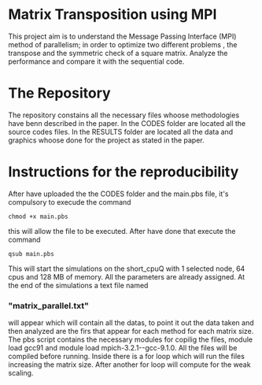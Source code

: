 # Matrix Transposition using MPI 
This project aim is to understand the Message Passing Interface (MPI) method of parallelism; in order to optimize two different problems , the transpose and the symmetric check  of a square matrix.  Analyze the performance and compare it with the sequential code.  
# The Repository 
The repository constains all the necessary files whoose methodologies have benn described in the paper. In the CODES folder are located all the source codes files. In the RESULTS folder are located all the data and graphics whoose done for the project as stated in the paper. 
# Instructions for the reproducibility
After have uploaded the the CODES folder and the main.pbs file, it's compulsory to execude the command
```
chmod +x main.pbs
```
this will allow the file to be executed. 
After have done that execute the command
```
qsub main.pbs
```
 This will start the simulations on the short_cpuQ with 1 selected node, 64 cpus and 128 MB of memory.
All the parameters are already assigned. At the end of the simulations a text file named 
### "matrix_parallel.txt" 
will appear which will contain all the datas, to point it out the data taken and then analyzed are the firs that appear for each method for each matrix size.
The pbs script contains the necessary modules for copilig the files, module load gcc91 and module load mpich-3.2.1--gcc-9.1.0. 
All the files will be compiled before running. Inside there is a for loop which will run the files increasing the matrix size. After another for loop will compute for the weak scaling. 
